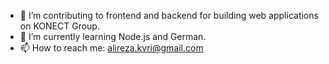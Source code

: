 - 🔭 I’m contributing to frontend and backend for building web applications on KONECT Group.
- 🌱 I’m currently learning Node.js and German.
- 📫 How to reach me: <a href="mailto:alireza.kvri@gmail.com">alireza.kvri@gmail.com</a>

<!--
- 👯 I’m looking to collaborate on German companies
- 🤔 I’m looking for help with ...
- 💬 Ask me about ...
- 😄 Pronouns: ...
- ⚡ Fun fact: ...
-->
